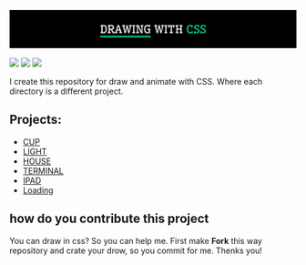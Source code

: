 <p align="center">
    <img src="./dorwing-logo.svg">
<p/>

<img src="https://img.shields.io/github/stars/andre2l2/drawing-with-css">
<img src="https://img.shields.io/github/forks/andre2l2/drawing-with-css">
<img src="https://img.shields.io/github/issues/andre2l2/drawing-with-css">

I create this repository for draw and animate with CSS. Where each directory is a different project.

## Projects:

- <a href="./Cup">CUP</a>
- <a href="./Light">LIGHT</a>
- <a href="./House">HOUSE</a>
- <a href="./Terminal">TERMINAL</a>
- <a href="./Ipad">IPAD</a>
- <a href="./Loading">Loading</a>

## how do you contribute this project

You can draw in css? So you can help me. First make **Fork** this way repository and crate your drow, so you commit for me. Thenks you!
